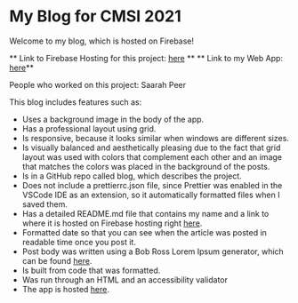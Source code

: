 # My Blog for CMSI 2021

Welcome to my blog, which is hosted on Firebase!

** Link to Firebase Hosting for this project: [here](https://console.firebase.google.com/project/blog-e59ab/overview) **
** Link to my Web App: [here](https://blog-e59ab.web.app)**

People who worked on this project: Saarah Peer

This blog includes features such as:

- Uses a background image in the body of the app.
- Has a professional layout using grid.
- Is responsive, because it looks similar when windows are different sizes.
- Is visually balanced and aesthetically pleasing due to the fact that grid layout was used with colors that complement each other and an image that matches the colors was placed in the background of the posts.
- Is in a GitHub repo called blog, which describes the project.
- Does not include a prettierrc.json file, since Prettier was enabled in the VSCode IDE as an extension, so it automatically formatted files when I saved them.
- Has a detailed README.md file that contains my name and a link to where it is hosted on Firebase hosting right [here](https://console.firebase.google.com/project/blog-e59ab/overview).
- Formatted date so that you can see when the article was posted in readable time once you post it.
- Post body was written using a Bob Ross Lorem Ipsum generator, which can be found [here](https://www.bobrosslipsum.com/).
- Is built from code that was formatted.
- Was run through an HTML and an accessibility validator
- The app is hosted [here](https://blog-e59ab.web.app).
